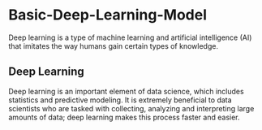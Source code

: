 # Basic-Deep-Learning-Model
Deep learning is a type of machine learning and artificial intelligence (AI) that imitates the way humans gain certain types of knowledge. 
## Deep Learning
Deep learning is an important element of data science, which includes statistics and predictive modeling. It is extremely beneficial to data scientists who are tasked with collecting, analyzing and interpreting large amounts of data; deep learning makes this process faster and easier.
